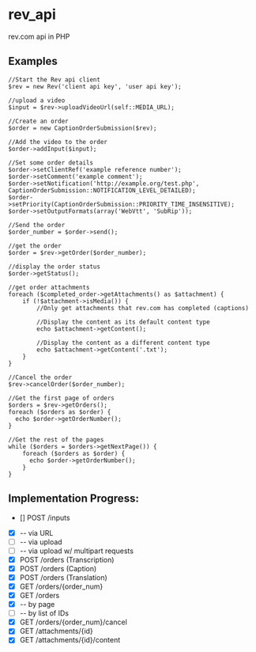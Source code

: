 # rev_api
rev.com api in PHP

## Examples

```
//Start the Rev api client
$rev = new Rev('client api key', 'user api key');

//upload a video
$input = $rev->uploadVideoUrl(self::MEDIA_URL);

//Create an order
$order = new CaptionOrderSubmission($rev);

//Add the video to the order
$order->addInput($input);

//Set some order details
$order->setClientRef('example reference number');
$order->setComment('example comment');
$order->setNotification('http://example.org/test.php', CaptionOrderSubmission::NOTIFICATION_LEVEL_DETAILED);
$order->setPriority(CaptionOrderSubmission::PRIORITY_TIME_INSENSITIVE);
$order->setOutputFormats(array('WebVtt', 'SubRip'));

//Send the order
$order_number = $order->send();

//get the order
$order = $rev->getOrder($order_number);

//display the order status
$order->getStatus();

//get order attachments
foreach ($completed_order->getAttachments() as $attachment) {
    if (!$attachment->isMedia()) {
        //Only get attachments that rev.com has completed (captions)
        
        //Display the content as its default content type
        echo $attachment->getContent();
        
        //Display the content as a different content type
        echo $attachment->getContent('.txt');
    }
}

//Cancel the order
$rev->cancelOrder($order_number);

//Get the first page of orders
$orders = $rev->getOrders();
foreach ($orders as $order) {
  echo $order->getOrderNumber();
}

//Get the rest of the pages
while ($orders = $orders->getNextPage()) {
    foreach ($orders as $order) {
      echo $order->getOrderNumber();
    }
}

```



## Implementation Progress:

- [\] POST /inputs
- [x] -- via URL
- [ ] -- via upload
- [ ] -- via upload w/ multipart requests
- [x] POST /orders (Transcription)
- [x] POST /orders (Caption)
- [x] POST /orders (Translation)
- [x] GET /orders/{order_num}
- [x] GET /orders
- [x] -- by page
- [ ] -- by list of IDs
- [x] GET /orders/{order_num}/cancel
- [x] GET /attachments/{id}
- [x] GET /attachments/{id}/content
